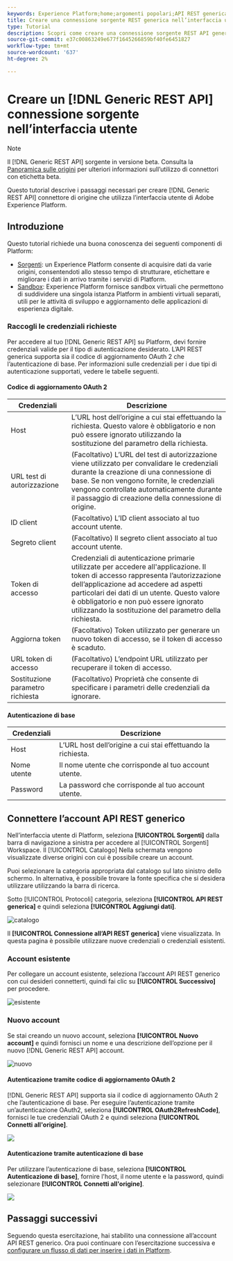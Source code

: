 ```yaml
---
keywords: Experience Platform;home;argomenti popolari;API REST generica
title: Creare una connessione sorgente REST generica nell’interfaccia utente
type: Tutorial
description: Scopri come creare una connessione sorgente REST API generica utilizzando l’interfaccia utente di Adobe Experience Platform.
source-git-commit: e37c00863249e677f1645266859bf40fe6451827
workflow-type: tm+mt
source-wordcount: '637'
ht-degree: 2%

---
```


# Creare un [!DNL Generic REST API] connessione sorgente nell’interfaccia utente

>[!NOTE]
>
> Il [!DNL Generic REST API] sorgente in versione beta. Consulta la [Panoramica sulle origini](../../../../home.md#terms-and-conditions) per ulteriori informazioni sull’utilizzo di connettori con etichetta beta.

Questo tutorial descrive i passaggi necessari per creare [!DNL Generic REST API] connettore di origine che utilizza l’interfaccia utente di Adobe Experience Platform.

## Introduzione

Questo tutorial richiede una buona conoscenza dei seguenti componenti di Platform:

* [Sorgenti](../../../../home.md): un Experience Platform consente di acquisire dati da varie origini, consentendoti allo stesso tempo di strutturare, etichettare e migliorare i dati in arrivo tramite i servizi di Platform.
* [Sandbox](../../../../../sandboxes/home.md): Experience Platform fornisce sandbox virtuali che permettono di suddividere una singola istanza Platform in ambienti virtuali separati, utili per le attività di sviluppo e aggiornamento delle applicazioni di esperienza digitale.

### Raccogli le credenziali richieste

Per accedere al tuo [!DNL Generic REST API] su Platform, devi fornire credenziali valide per il tipo di autenticazione desiderato. L’API REST generica supporta sia il codice di aggiornamento OAuth 2 che l’autenticazione di base. Per informazioni sulle credenziali per i due tipi di autenticazione supportati, vedere le tabelle seguenti.

#### Codice di aggiornamento OAuth 2

| Credenziali | Descrizione |
| --- | --- |
| Host | L’URL host dell’origine a cui stai effettuando la richiesta. Questo valore è obbligatorio e non può essere ignorato utilizzando la sostituzione del parametro della richiesta. |
| URL test di autorizzazione | (Facoltativo) L’URL del test di autorizzazione viene utilizzato per convalidare le credenziali durante la creazione di una connessione di base. Se non vengono fornite, le credenziali vengono controllate automaticamente durante il passaggio di creazione della connessione di origine. |
| ID client | (Facoltativo) L’ID client associato al tuo account utente. |
| Segreto client | (Facoltativo) Il segreto client associato al tuo account utente. |
| Token di accesso | Credenziali di autenticazione primarie utilizzate per accedere all&#39;applicazione. Il token di accesso rappresenta l’autorizzazione dell’applicazione ad accedere ad aspetti particolari dei dati di un utente. Questo valore è obbligatorio e non può essere ignorato utilizzando la sostituzione del parametro della richiesta. |
| Aggiorna token | (Facoltativo) Token utilizzato per generare un nuovo token di accesso, se il token di accesso è scaduto. |
| URL token di accesso | (Facoltativo) L’endpoint URL utilizzato per recuperare il token di accesso. |
| Sostituzione parametro richiesta | (Facoltativo) Proprietà che consente di specificare i parametri delle credenziali da ignorare. |


#### Autenticazione di base

| Credenziali | Descrizione |
| --- | --- |
| Host | L’URL host dell’origine a cui stai effettuando la richiesta. |
| Nome utente | Il nome utente che corrisponde al tuo account utente. |
| Password | La password che corrisponde al tuo account utente. |

## Connettere l’account API REST generico

Nell’interfaccia utente di Platform, seleziona **[!UICONTROL Sorgenti]** dalla barra di navigazione a sinistra per accedere al [!UICONTROL Sorgenti] Workspace. Il [!UICONTROL Catalogo] Nella schermata vengono visualizzate diverse origini con cui è possibile creare un account.

Puoi selezionare la categoria appropriata dal catalogo sul lato sinistro dello schermo. In alternativa, è possibile trovare la fonte specifica che si desidera utilizzare utilizzando la barra di ricerca.

Sotto [!UICONTROL Protocoli] categoria, seleziona **[!UICONTROL API REST generica]** e quindi seleziona **[!UICONTROL Aggiungi dati]**.

![catalogo](../../../../images/tutorials/create/generic-rest/catalog.png)

Il **[!UICONTROL Connessione all’API REST generica]** viene visualizzata. In questa pagina è possibile utilizzare nuove credenziali o credenziali esistenti.

### Account esistente

Per collegare un account esistente, seleziona l’account API REST generico con cui desideri connetterti, quindi fai clic su **[!UICONTROL Successivo]** per procedere.

![esistente](../../../../images/tutorials/create/generic-rest/existing.png)

### Nuovo account

Se stai creando un nuovo account, seleziona **[!UICONTROL Nuovo account]** e quindi fornisci un nome e una descrizione dell’opzione per il nuovo [!DNL Generic REST API] account.

![nuovo](../../../../images/tutorials/create/generic-rest/new.png)

#### Autenticazione tramite codice di aggiornamento OAuth 2

[!DNL Generic REST API] supporta sia il codice di aggiornamento OAuth 2 che l’autenticazione di base. Per eseguire l’autenticazione tramite un’autenticazione OAuth2, seleziona **[!UICONTROL OAuth2RefreshCode]**, fornisci le tue credenziali OAuth 2 e quindi seleziona **[!UICONTROL Connetti all&#39;origine]**.

![](../../../../images/tutorials/create/generic-rest/oauth2.png)

#### Autenticazione tramite autenticazione di base

Per utilizzare l’autenticazione di base, seleziona **[!UICONTROL Autenticazione di base]**, fornire l&#39;host, il nome utente e la password, quindi selezionare **[!UICONTROL Connetti all&#39;origine]**.

![](../../../../images/tutorials/create/generic-rest/basic-authentication.png)

## Passaggi successivi

Seguendo questa esercitazione, hai stabilito una connessione all’account API REST generico. Ora puoi continuare con l’esercitazione successiva e [configurare un flusso di dati per inserire i dati in Platform](../../dataflow/protocols.md).
